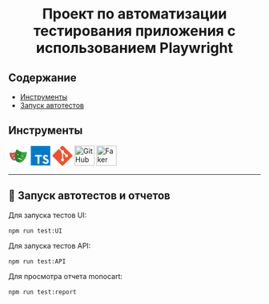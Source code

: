 <h1 align="center">Проект по автоматизации тестирования приложения с использованием Playwright </h1>

## Содержание

- <a href="#tools"> Инструменты</a>
- <a href="#autotests">Запуск автотестов</a>

## <a id="tools"></a>

## Инструменты

<p>
  <img src="https://github.com/devicons/devicon/blob/master/icons/playwright/playwright-original.svg" title="Playwright" **alt="Playwright" width="40" height="40"/>
  <img src="https://github.com/devicons/devicon/blob/master/icons/typescript/typescript-plain.svg" title="Typescript" **alt="Typescript" width="40" height="40"/>
  <img src="https://github.com/devicons/devicon/blob/master/icons/git/git-original.svg" title="Git" **alt="Git" width="40" height="40"/>
  <img src="https://i.giphy.com/media/v1.Y2lkPTc5MGI3NjExMDdrcXF4am14YWVxeGp4MnJmMThjOThpcjQ5Zm50bXc3dHRyaXY5ZCZlcD12MV9pbnRlcm5hbF9naWZfYnlfaWQmY3Q9Zw/du3J3cXyzhj75IOgvA/giphy.gif" title="GitHub" **alt="GitHub" width="40" height="40"/>
  <img src="https://fakerjs.dev/logo.svg" title="Faker" **alt="Faker" width="40" height="40"/>

<a id="autotests"></a>

---

## 🚀 Запуск автотестов и отчетов

Для запуска тестов UI:

```
npm run test:UI
```

Для запуска тестов API:

```
npm run test:API
```

Для просмотра отчета monocart:

```
npm run test:report
```
